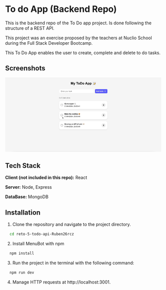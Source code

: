 # To do App (Backend Repo)

This is the backend repo of the To Do app project. Is done following the structure of a REST API.

This project was an exercise proposed by the teachers at Nuclio School during the Full Stack Developer Bootcamp.

This To Do App enables the user to create, complete and delete to do tasks.

## Screenshots

![App Screenshot](to-do-animated.gif)

## Tech Stack

**Client (not included in this repo):** React

**Server:** Node, Express

**DataBase:** MongoDB

## Installation

1. Clone the repository and navigate to the project directory.

```bash
  cd reto-5-todo-api-Ruben26rcz
```

2. Install MenuBot with npm

```bash
  npm install
```

3. Run the project in the terminal with the following command:

```bash
  npm run dev
```

4. Manage HTTP requests at http://localhost:3001.
